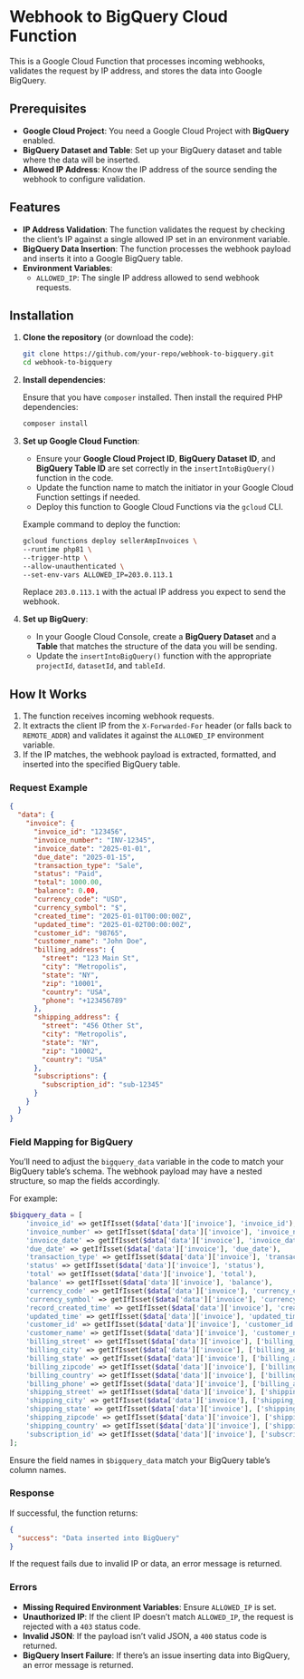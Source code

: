 # Webhook to BigQuery Cloud Function

This is a Google Cloud Function that processes incoming webhooks, validates the request by IP address, and stores the data into Google BigQuery.

## Prerequisites

- **Google Cloud Project**: You need a Google Cloud Project with **BigQuery** enabled.
- **BigQuery Dataset and Table**: Set up your BigQuery dataset and table where the data will be inserted.
- **Allowed IP Address**: Know the IP address of the source sending the webhook to configure validation.

## Features

- **IP Address Validation**: The function validates the request by checking the client’s IP against a single allowed IP set in an environment variable.
- **BigQuery Data Insertion**: The function processes the webhook payload and inserts it into a Google BigQuery table.
- **Environment Variables**:
  - `ALLOWED_IP`: The single IP address allowed to send webhook requests.

## Installation

1. **Clone the repository** (or download the code):

    ```bash
    git clone https://github.com/your-repo/webhook-to-bigquery.git
    cd webhook-to-bigquery
    ```

2. **Install dependencies**:

    Ensure that you have `composer` installed. Then install the required PHP dependencies:

    ```bash
    composer install
    ```

3. **Set up Google Cloud Function**:

    - Ensure your **Google Cloud Project ID**, **BigQuery Dataset ID**, and **BigQuery Table ID** are set correctly in the `insertIntoBigQuery()` function in the code.
    - Update the function name to match the initiator in your Google Cloud Function settings if needed.
    - Deploy this function to Google Cloud Functions via the `gcloud` CLI.

    Example command to deploy the function:

    ```bash
    gcloud functions deploy sellerAmpInvoices \
    --runtime php81 \
    --trigger-http \
    --allow-unauthenticated \
    --set-env-vars ALLOWED_IP=203.0.113.1
    ```

    Replace `203.0.113.1` with the actual IP address you expect to send the webhook.

4. **Set up BigQuery**:
    - In your Google Cloud Console, create a **BigQuery Dataset** and a **Table** that matches the structure of the data you will be sending.
    - Update the `insertIntoBigQuery()` function with the appropriate `projectId`, `datasetId`, and `tableId`.

## How It Works

1. The function receives incoming webhook requests.
2. It extracts the client IP from the `X-Forwarded-For` header (or falls back to `REMOTE_ADDR`) and validates it against the `ALLOWED_IP` environment variable.
3. If the IP matches, the webhook payload is extracted, formatted, and inserted into the specified BigQuery table.

### Request Example

```json
{
  "data": {
    "invoice": {
      "invoice_id": "123456",
      "invoice_number": "INV-12345",
      "invoice_date": "2025-01-01",
      "due_date": "2025-01-15",
      "transaction_type": "Sale",
      "status": "Paid",
      "total": 1000.00,
      "balance": 0.00,
      "currency_code": "USD",
      "currency_symbol": "$",
      "created_time": "2025-01-01T00:00:00Z",
      "updated_time": "2025-01-02T00:00:00Z",
      "customer_id": "98765",
      "customer_name": "John Doe",
      "billing_address": {
        "street": "123 Main St",
        "city": "Metropolis",
        "state": "NY",
        "zip": "10001",
        "country": "USA",
        "phone": "+123456789"
      },
      "shipping_address": {
        "street": "456 Other St",
        "city": "Metropolis",
        "state": "NY",
        "zip": "10002",
        "country": "USA"
      },
      "subscriptions": {
        "subscription_id": "sub-12345"
      }
    }
  }
}
```

### Field Mapping for BigQuery

You’ll need to adjust the `bigquery_data` variable in the code to match your BigQuery table’s schema. The webhook payload may have a nested structure, so map the fields accordingly.

For example:

```php
$bigquery_data = [
    'invoice_id' => getIfIsset($data['data']['invoice'], 'invoice_id'),
    'invoice_number' => getIfIsset($data['data']['invoice'], 'invoice_number'),
    'invoice_date' => getIfIsset($data['data']['invoice'], 'invoice_date'),
    'due_date' => getIfIsset($data['data']['invoice'], 'due_date'),
    'transaction_type' => getIfIsset($data['data']['invoice'], 'transaction_type'),
    'status' => getIfIsset($data['data']['invoice'], 'status'),
    'total' => getIfIsset($data['data']['invoice'], 'total'),
    'balance' => getIfIsset($data['data']['invoice'], 'balance'),
    'currency_code' => getIfIsset($data['data']['invoice'], 'currency_code'),
    'currency_symbol' => getIfIsset($data['data']['invoice'], 'currency_symbol'),
    'record_created_time' => getIfIsset($data['data']['invoice'], 'created_time'),
    'updated_time' => getIfIsset($data['data']['invoice'], 'updated_time'),
    'customer_id' => getIfIsset($data['data']['invoice'], 'customer_id'),
    'customer_name' => getIfIsset($data['data']['invoice'], 'customer_name'),
    'billing_street' => getIfIsset($data['data']['invoice'], ['billing_address', 'street']),
    'billing_city' => getIfIsset($data['data']['invoice'], ['billing_address', 'city']),
    'billing_state' => getIfIsset($data['data']['invoice'], ['billing_address', 'state']),
    'billing_zipcode' => getIfIsset($data['data']['invoice'], ['billing_address', 'zip']),
    'billing_country' => getIfIsset($data['data']['invoice'], ['billing_address', 'country']),
    'billing_phone' => getIfIsset($data['data']['invoice'], ['billing_address', 'phone']),
    'shipping_street' => getIfIsset($data['data']['invoice'], ['shipping_address', 'street']),
    'shipping_city' => getIfIsset($data['data']['invoice'], ['shipping_address', 'city']),
    'shipping_state' => getIfIsset($data['data']['invoice'], ['shipping_address', 'state']),
    'shipping_zipcode' => getIfIsset($data['data']['invoice'], ['shipping_address', 'zip']),
    'shipping_country' => getIfIsset($data['data']['invoice'], ['shipping_address', 'country']),
    'subscription_id' => getIfIsset($data['data']['invoice'], ['subscriptions', 'subscription_id']),
];
```

Ensure the field names in `$bigquery_data` match your BigQuery table’s column names.

### Response

If successful, the function returns:

```json
{
  "success": "Data inserted into BigQuery"
}
```

If the request fails due to invalid IP or data, an error message is returned.

### Errors

- **Missing Required Environment Variables**: Ensure `ALLOWED_IP` is set.
- **Unauthorized IP**: If the client IP doesn’t match `ALLOWED_IP`, the request is rejected with a `403` status code.
- **Invalid JSON**: If the payload isn’t valid JSON, a `400` status code is returned.
- **BigQuery Insert Failure**: If there’s an issue inserting data into BigQuery, an error message is returned.